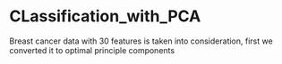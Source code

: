 # CLassification_with_PCA
Breast cancer data with 30 features is taken into consideration, first we converted it to optimal principle components
